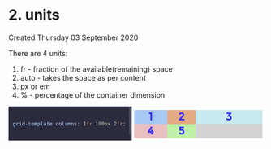 # 2. units
Created Thursday 03 September 2020

There are 4 units:
1. fr - fraction of the available(remaining) space
2. auto - takes the space as per content
3. px or em
4. % - percentage of the container dimension


![](/assets/2_units-image-1.png)


